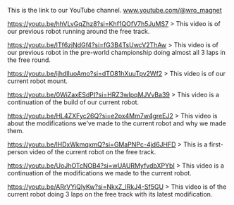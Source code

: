 This is the link to our YouTube channel.
www.youtube.com/@wro_magnet


https://youtu.be/hhVLvGqZhz8?si=Khf1QOfV7h5JuMS7 > This video is of our previous robot running around the free track.


https://youtu.be/ITf6zjNdGf4?si=fG3B4TsUwcV2ThAw > This video is of our previous robot in the pre-world championship 
doing almost all 3 laps in the free round.


https://youtu.be/ijhdlIuoAmo?si=dTO81hXuuTpv2Wf2 > This video is of our current robot mount.


https://youtu.be/0WiZaxESdPI?si=HRZ3wIpqMJVvBa39 > This video is a continuation of the build of our current robot.


https://youtu.be/HL4ZXFyc26Q?si=e2px4Mm7w4greEJ2 > This video is about the modifications we've made to the current robot 
and why we made them.


https://youtu.be/lHDxWkmqxmQ?si=GMaPNPc-4jd6JHFD > This is a first-person video of the current robot on the free track.


https://youtu.be/UoJhOTcNOB4?si=wUAURMyfvdbXPYbI > This video is a continuation of the modifications we made to the current robot.


https://youtu.be/ARrVYiQlyKw?si=NkxZ_IRkJ4-Sf5GU > This video is of the current robot doing 3 laps on the free track with its latest modification.
